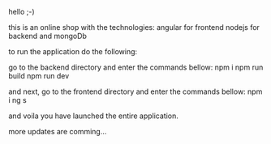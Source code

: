 hello ;-)

this is an online shop with the technologies:
angular for frontend
nodejs for backend
and mongoDb

to run the application do the following:

go to the backend directory and enter the commands bellow:
npm i
npm run build
npm run dev

and next, go to the frontend directory and enter the commands bellow:
npm i
ng s

and voila you have launched the entire application.

more updates are comming...
